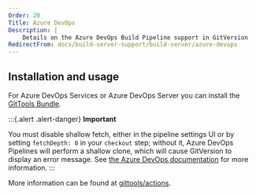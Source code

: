 ```yaml
---
Order: 20
Title: Azure DevOps
Description: |
    Details on the Azure DevOps Build Pipeline support in GitVersion
RedirectFrom: docs/build-server-support/build-server/azure-devops
---
```


## Installation and usage

For Azure DevOps Services or Azure DevOps Server you can install the [GitTools Bundle](https://marketplace.visualstudio.com/items?itemName=gittools.gittools).

:::{.alert .alert-danger}
**Important**

You must disable shallow fetch, either in the pipeline settings UI or by setting `fetchDepth: 0` in your `checkout` step;
without it, Azure DevOps Pipelines will perform a shallow clone, which will cause GitVersion to display an error message.
See [the Azure DevOps documentation](https://learn.microsoft.com/en-us/azure/devops/pipelines/yaml-schema/steps-checkout?view=azure-pipelines#shallow-fetch) for more information.
:::

More information can be found at [gittools/actions](https://github.com/GitTools/actions/blob/main/docs/examples/azure/gitversion/index.md).
